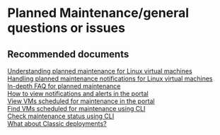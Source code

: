 <properties
	pageTitle="planned maintenance/general questions or issues"
	description="planned maintenance/general questions or issues"
	service="microsoft.compute"
	resource="virtualmachines"
	authors="scottazure"
	displayOrder=""
	selfHelpType="generic"
	supportTopicIds="32591320,32589415"
	resourceTags="linux, redhat"
	productPesIds="15571"
	cloudEnvironments="public"
/>

# Planned Maintenance/general questions or issues

## **Recommended documents**
[Understanding planned maintenance for Linux virtual machines](https://docs.microsoft.com/azure/virtual-machines/linux/maintenance-and-updates)<br>
[Handling planned maintenance notifications for Linux virtual machines](https://docs.microsoft.com/azure/virtual-machines/linux/maintenance-notifications)<br>
[In-depth FAQ for planned maintenance](https://docs.microsoft.com/azure/virtual-machines/linux/maintenance-notifications#faq)<br>
[How to view notifications and alerts in the portal](https://docs.microsoft.com/azure/virtual-machines/linux/maintenance-notifications#notification-and-alerts-in-the-portal)<br>
[View VMs scheduled for maintenance in the portal](https://docs.microsoft.com/azure/virtual-machines/linux/maintenance-notifications#view-vms-scheduled-for-maintenance-in-the-portal)<br>
[Find VMs scheduled for maintenance using CLI](https://docs.microsoft.com/azure/virtual-machines/linux/maintenance-notifications#find-vms-scheduled-for-maintenance-using-cli)<br>
[Check maintenance status using CLI](https://docs.microsoft.com/azure/virtual-machines/windows/maintenance-notifications#check-maintenance-status-using-powershell)<br>
[What about Classic deployments?](https://docs.microsoft.com/azure/virtual-machines/linux/maintenance-notifications#classic-deployments)<br>
